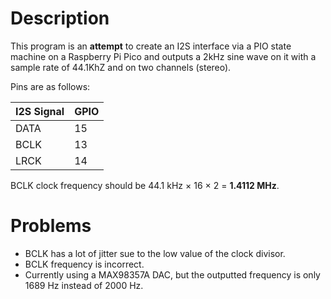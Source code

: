 # Description

This program is an **attempt**  to create an I2S interface via a PIO state machine on a Raspberry Pi Pico and outputs a 2kHz sine wave
on it with a sample rate of 44.1KhZ and on two channels (stereo).


Pins are as follows:

  | I2S Signal | GPIO | 
  | ---------- | ---- |
  | DATA       | 15   |
  | BCLK       | 13   |
  | LRCK       | 14   |


BCLK clock frequency should be 44.1 kHz × 16 × 2 = **1.4112 MHz**.

# Problems

- BCLK has a lot of jitter sue to the low value of the clock divisor.
- BCLK frequency is incorrect. 
- Currently using a MAX98357A DAC, but the outputted frequency is only 1689 Hz instead of 2000 Hz.
